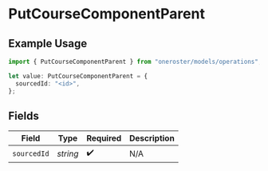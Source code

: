 # PutCourseComponentParent

## Example Usage

```typescript
import { PutCourseComponentParent } from "oneroster/models/operations";

let value: PutCourseComponentParent = {
  sourcedId: "<id>",
};
```

## Fields

| Field              | Type               | Required           | Description        |
| ------------------ | ------------------ | ------------------ | ------------------ |
| `sourcedId`        | *string*           | :heavy_check_mark: | N/A                |